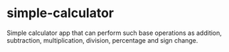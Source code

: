 # simple-calculator
Simple calculator app that can perform such base operations as addition, subtraction, multiplication, division, percentage and sign change.
